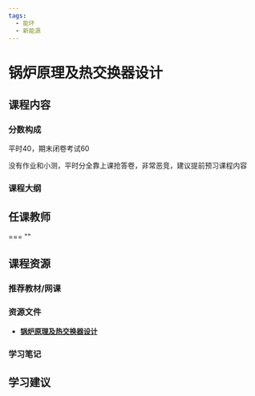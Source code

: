 ```yaml
---
tags:
  - 能环
  - 新能源
---
```


# 锅炉原理及热交换器设计

## 课程内容

### 分数构成

平时40，期末闭卷考试60

没有作业和小测，平时分全靠上课抢答卷，非常恶竞，建议提前预习课程内容

### 课程大纲


## 任课教师

=== ""

## 课程资源

### 推荐教材/网课

### 资源文件

- [**锅炉原理及热交换器设计**](https://pan.baidu.com/s/1CWs2vq664xStC9zDNIGO0w?pwd=a6ei) 

### 学习笔记

## 学习建议










